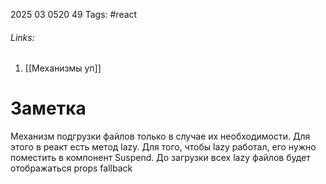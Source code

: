 2025 03 0520 49
Tags: #react  
###### Links: 
1) [[Механизмы уп]]
# Заметка
Механизм подгрузки файлов только в случае их необходимости. Для этого в реакт есть метод lazy. Для того, чтобы lazy работал, его нужно поместить в компонент Suspend. До загрузки всех lazy файлов будет отображаться props fallback